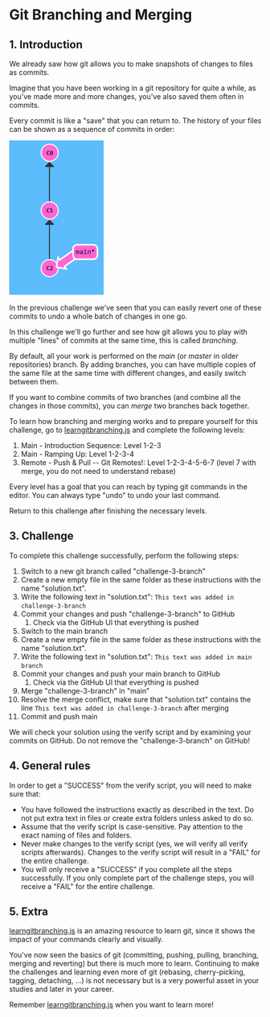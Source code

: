 # Git Branching and Merging

## 1. Introduction

We already saw how git allows you to make snapshots of changes to files as commits.

Imagine that you have been working in a git repository for quite a while, as you've made more and more changes, you've also saved them often in commits.

Every commit is like a "save" that you can return to. The history of your files can be shown as a sequence of commits in order:

<a href="./commit-history.png" target="_blank">
    <img src="./commit-history.png">
</a>

In the previous challenge we've seen that you can easily revert one of these commits to undo a whole batch of changes in one go.

In this challenge we'll go further and see how git allows you to play with multiple "lines" of commits at the same time, this is called _branching_.

By default, all your work is performed on the _main_ (or _master_ in older repositories) branch. By adding branches, you can have multiple copies of the same file at the same time with different changes, and easily switch between them.

If you want to combine commits of two branches (and combine all the changes in those commits), you can _merge_ two branches back together.

To learn how branching and merging works and to prepare yourself for this challenge, go to [learngitbranching.js](https://learngitbranching.js.org/) and complete the following levels:

1. Main - Introduction Sequence: Level 1-2-3
1. Main - Ramping Up: Level 1-2-3-4
1. Remote - Push & Pull -- Git Remotes!: Level 1-2-3-4-5-6-7 (level 7 with merge, you do not need to understand rebase)

Every level has a goal that you can reach by typing git commands in the editor. You can always type "undo" to undo your last command.

Return to this challenge after finishing the necessary levels.

## 3. Challenge

To complete this challenge successfully, perform the following steps:

1. Switch to a new git branch called "challenge-3-branch"
1. Create a new empty file in the same folder as these instructions with the name "solution.txt".
1. Write the following text in "solution.txt": `This text was added in challenge-3-branch`
1. Commit your changes and push "challenge-3-branch" to GitHub
    1. Check via the GitHub UI that everything is pushed
1. Switch to the main branch
1. Create a new empty file in the same folder as these instructions with the name "solution.txt".
1. Write the following text in "solution.txt": `This text was added in main branch`
1. Commit your changes and push your main branch to GitHub
    1. Check via the GitHub UI that everything is pushed
1. Merge "challenge-3-branch" in "main"
1. Resolve the merge conflict, make sure that "solution.txt" contains the line `This text was added in challenge-3-branch` after merging
1. Commit and push main

We will check your solution using the verify script and by examining your commits on GitHub. Do not remove the "challenge-3-branch" on GitHub!

## 4. General rules

In order to get a "SUCCESS" from the verify script, you will need to make sure that:

-   You have followed the instructions exactly as described in the text. Do not put extra text in files or create extra folders unless asked to do so.
-   Assume that the verify script is case-sensitive. Pay attention to the exact naming of files and folders.
-   Never make changes to the verify script (yes, we will verify all verify scripts afterwards). Changes to the verify script will result in a "FAIL" for the entire challenge.
-   You will only receive a "SUCCESS" if you complete all the steps successfully. If you only complete part of the challenge steps, you will receive a "FAIL" for the entire challenge.

## 5. Extra

[learngitbranching.js](https://learngitbranching.js.org/) is an amazing resource to learn git, since it shows the impact of your commands clearly and visually.

You've now seen the basics of git (committing, pushing, pulling, branching, merging and reverting) but there is much more to learn. Continuing to make the challenges and learning even more of git (rebasing, cherry-picking, tagging, detaching, ...) is not necessary but is a very powerful asset in your studies and later in your career.

Remember [learngitbranching.js](https://learngitbranching.js.org/) when you want to learn more!